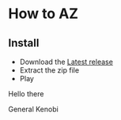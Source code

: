 # How to AZ

## Install
- Download the [Latest release](https://github.com/Gzozo/AZ/releases/latest)
- Extract the zip file
- Play

Hello there

General Kenobi
